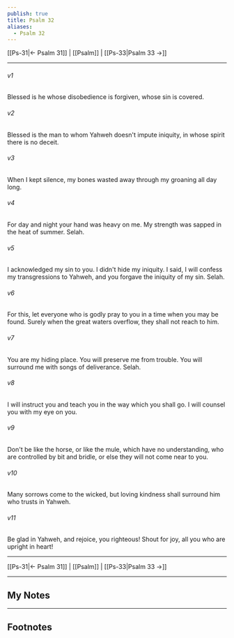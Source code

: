 ```yaml
---
publish: true
title: Psalm 32
aliases:
  - Psalm 32
---
```


[[Ps-31|← Psalm 31]] | [[Psalm]] | [[Ps-33|Psalm 33 →]]
***



###### v1 
Blessed is he whose disobedience is forgiven, whose sin is covered. 

###### v2 
Blessed is the man to whom Yahweh doesn't impute iniquity, in whose spirit there is no deceit. 

###### v3 
When I kept silence, my bones wasted away through my groaning all day long. 

###### v4 
For day and night your hand was heavy on me. My strength was sapped in the heat of summer. Selah. 

###### v5 
I acknowledged my sin to you. I didn't hide my iniquity. I said, I will confess my transgressions to Yahweh, and you forgave the iniquity of my sin. Selah. 

###### v6 
For this, let everyone who is godly pray to you in a time when you may be found. Surely when the great waters overflow, they shall not reach to him. 

###### v7 
You are my hiding place. You will preserve me from trouble. You will surround me with songs of deliverance. Selah. 

###### v8 
I will instruct you and teach you in the way which you shall go. I will counsel you with my eye on you. 

###### v9 
Don't be like the horse, or like the mule, which have no understanding, who are controlled by bit and bridle, or else they will not come near to you. 

###### v10 
Many sorrows come to the wicked, but loving kindness shall surround him who trusts in Yahweh. 

###### v11 
Be glad in Yahweh, and rejoice, you righteous! Shout for joy, all you who are upright in heart!

***
[[Ps-31|← Psalm 31]] | [[Psalm]] | [[Ps-33|Psalm 33 →]]

---
## My Notes

---
## Footnotes